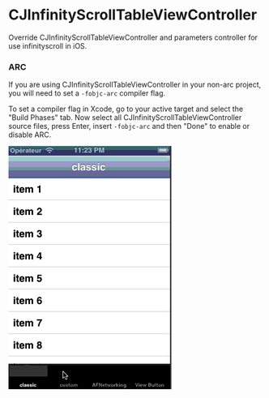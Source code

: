 CJInfinityScrollTableViewController
=======================

Override CJInfinityScrollTableViewController and parameters controller for use infinityscroll in iOS.


### ARC

If you are using CJInfinityScrollTableViewController in your non-arc project, you will need to set a `-fobjc-arc` compiler flag.

To set a compiler flag in Xcode, go to your active target and select the "Build Phases" tab. Now select all CJInfinityScrollTableViewController source files, press Enter, insert `-fobjc-arc` and then "Done" to enable or disable ARC.

<img src="https://github.com/batosai/CJInfinityScrollTableViewController/raw/master/demo.gif"/>

